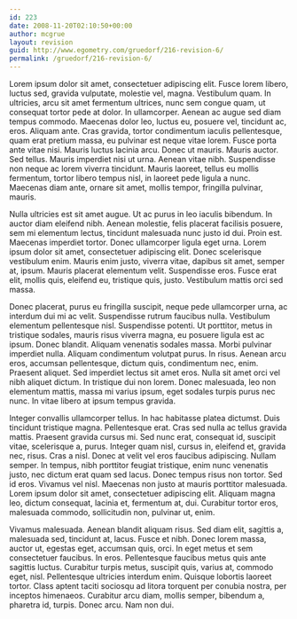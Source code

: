 ```yaml
---
id: 223
date: 2008-11-20T02:10:50+00:00
author: mcgrue
layout: revision
guid: http://www.egometry.com/gruedorf/216-revision-6/
permalink: /gruedorf/216-revision-6/
---
```

<div>
  <p>
    Lorem ipsum dolor sit amet, consectetuer adipiscing elit. Fusce lorem libero, luctus sed, gravida vulputate, molestie vel, magna. Vestibulum quam. In ultricies, arcu sit amet fermentum ultrices, nunc sem congue quam, ut consequat tortor pede at dolor. In ullamcorper. Aenean ac augue sed diam tempus commodo. Maecenas dolor leo, luctus eu, posuere vel, tincidunt ac, eros. Aliquam ante. Cras gravida, tortor condimentum iaculis pellentesque, quam erat pretium massa, eu pulvinar est neque vitae lorem. Fusce porta ante vitae nisi. Mauris luctus lacinia arcu. Donec ut mauris. Mauris auctor. Sed tellus. Mauris imperdiet nisi ut urna. Aenean vitae nibh. Suspendisse non neque ac lorem viverra tincidunt. Mauris laoreet, tellus eu mollis fermentum, tortor libero tempus nisl, in laoreet pede ligula a nunc. Maecenas diam ante, ornare sit amet, mollis tempor, fringilla pulvinar, mauris.
  </p>
  
  <p>
    Nulla ultricies est sit amet augue. Ut ac purus in leo iaculis bibendum. In auctor diam eleifend nibh. Aenean molestie, felis placerat facilisis posuere, sem mi elementum lectus, tincidunt malesuada nunc justo id dui. Proin est. Maecenas imperdiet tortor. Donec ullamcorper ligula eget urna. Lorem ipsum dolor sit amet, consectetuer adipiscing elit. Donec scelerisque vestibulum enim. Mauris enim justo, viverra vitae, dapibus sit amet, semper at, ipsum. Mauris placerat elementum velit. Suspendisse eros. Fusce erat elit, mollis quis, eleifend eu, tristique quis, justo. Vestibulum mattis orci sed massa.
  </p>
  
  <p>
    Donec placerat, purus eu fringilla suscipit, neque pede ullamcorper urna, ac interdum dui mi ac velit. Suspendisse rutrum faucibus nulla. Vestibulum elementum pellentesque nisl. Suspendisse potenti. Ut porttitor, metus in tristique sodales, mauris risus viverra magna, eu posuere ligula est ac ipsum. Donec blandit. Aliquam venenatis sodales massa. Morbi pulvinar imperdiet nulla. Aliquam condimentum volutpat purus. In risus. Aenean arcu eros, accumsan pellentesque, dictum quis, condimentum nec, enim. Praesent aliquet. Sed imperdiet lectus sit amet eros. Nulla sit amet orci vel nibh aliquet dictum. In tristique dui non lorem. Donec malesuada, leo non elementum mattis, massa mi varius ipsum, eget sodales turpis purus nec nunc. In vitae libero at ipsum tempus gravida.
  </p>
  
  <p>
    Integer convallis ullamcorper tellus. In hac habitasse platea dictumst. Duis tincidunt tristique magna. Pellentesque erat. Cras sed nulla ac tellus gravida mattis. Praesent gravida cursus mi. Sed nunc erat, consequat id, suscipit vitae, scelerisque a, purus. Integer quam nisl, cursus in, eleifend et, gravida nec, risus. Cras a nisl. Donec at velit vel eros faucibus adipiscing. Nullam semper. In tempus, nibh porttitor feugiat tristique, enim nunc venenatis justo, nec dictum erat quam sed lacus. Donec tempus risus non tortor. Sed id eros. Vivamus vel nisl. Maecenas non justo at mauris porttitor malesuada. Lorem ipsum dolor sit amet, consectetuer adipiscing elit. Aliquam magna leo, dictum consequat, lacinia et, fermentum at, dui. Curabitur tortor eros, malesuada commodo, sollicitudin non, pulvinar ut, enim.
  </p>
  
  <p>
    Vivamus malesuada. Aenean blandit aliquam risus. Sed diam elit, sagittis a, malesuada sed, tincidunt at, lacus. Fusce et nibh. Donec lorem massa, auctor ut, egestas eget, accumsan quis, orci. In eget metus et sem consectetuer faucibus. In eros. Pellentesque faucibus metus quis ante sagittis luctus. Curabitur turpis metus, suscipit quis, varius at, commodo eget, nisl. Pellentesque ultricies interdum enim. Quisque lobortis laoreet tortor. Class aptent taciti sociosqu ad litora torquent per conubia nostra, per inceptos himenaeos. Curabitur arcu diam, mollis semper, bibendum a, pharetra id, turpis. Donec arcu. Nam non dui.
  </p>
  
  <div style="float:left;">
  </div>
  
  <div style="float:left;">
  </div>
  
  <div style="float:left;">
  </div>
</div>